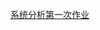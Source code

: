 [系统分析第一次作业](https://github.com/AaronCyril/AaronCyril.github.io/blob/%E7%B3%BB%E7%BB%9F%E5%88%86%E6%9E%90/%E8%BD%AF%E4%BB%B6%E7%9A%84%E6%9C%AC%E8%B4%A8%E4%B8%8E%E8%BD%AF%E4%BB%B6%E5%B7%A5%E7%A8%8B%E7%A7%91%E5%AD%A6.md)
